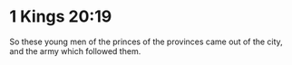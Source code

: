 # 1 Kings 20:19

So these young men of the princes of the provinces came out of the city, and the army which followed them.